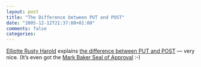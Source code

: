 ```yaml
---
layout: post
title: "The Difference between PUT and POST"
date: "2005-12-12T21:37:00+01:00"
comments: false
categories: 
---
```


<p><a href="http://www.elharo.com/" title="Elliotte Rusty Harold">Elliotte Rusty Harold</a> explains <a href="http://www.elharo.com/blog/software-development/web-development/2005/12/08/post-vs-put/">the difference between PUT and POST</a> &#8212; very nice. (It&#8217;s even got the <a href="http://www.markbaker.ca/2002/09/Blog/2005/12/12#deliciousdistobj.Mokka_mit_Schla...__PUT">Mark Baker Seal of Approval</a> :-)</p>


